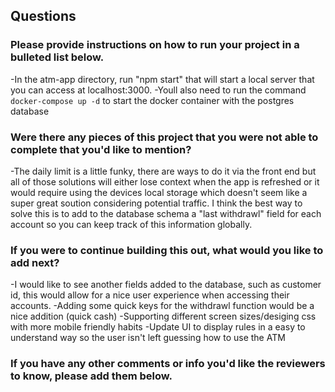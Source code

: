 ## Questions

### Please provide instructions on how to run your project in a bulleted list below.

-In the atm-app directory, run "npm start" that will start a local server that you can access at localhost:3000.
-Youll also need to run the command `docker-compose up -d` to start the docker container with the postgres database

### Were there any pieces of this project that you were not able to complete that you'd like to mention?
-The daily limit is a little funky, there are ways to do it via the front end but all of those solutions will either lose 
    context when the app is refreshed or it would require using the devices local storage which doesn't seem like a super great
    soution considering potential traffic. I think the best way to solve this is to add to the database schema a "last withdrawl" field
    for each account so you can keep track of this information globally. 
### If you were to continue building this out, what would you like to add next?
-I would like to see another fields added to the database, such as customer id, this would allow for a nice user experience when 
    accessing their accounts.
-Adding some quick keys for the withdrawl function would be a nice addition (quick cash)
-Supporting different screen sizes/desiging css with more mobile friendly habits
-Update UI to display rules in a easy to understand way so the user isn't left guessing how to use the ATM
### If you have any other comments or info you'd like the reviewers to know, please add them below.